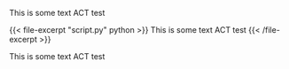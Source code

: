 This is some text ACT test

{{< file-excerpt "script.py" python >}}
    This is some text ACT test
{{< /file-excerpt >}}

This is some text ACT test
